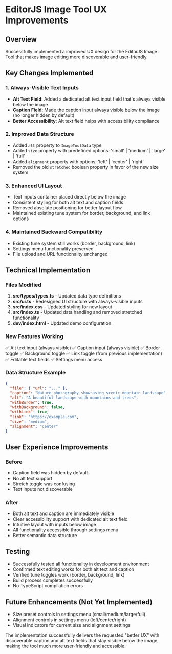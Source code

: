 # EditorJS Image Tool UX Improvements

## Overview
Successfully implemented a improved UX design for the EditorJS Image Tool that makes image editing more discoverable and user-friendly.

## Key Changes Implemented

### 1. Always-Visible Text Inputs
- **Alt Text Field**: Added a dedicated alt text input field that's always visible below the image
- **Caption Field**: Made the caption input always visible below the image (no longer hidden by default)
- **Better Accessibility**: Alt text field helps with accessibility compliance

### 2. Improved Data Structure
- Added `alt` property to `ImageToolData` type
- Added `size` property with predefined options: 'small' | 'medium' | 'large' | 'full'
- Added `alignment` property with options: 'left' | 'center' | 'right'
- Removed the old `stretched` boolean property in favor of the new size system

### 3. Enhanced UI Layout
- Text inputs container placed directly below the image
- Consistent styling for both alt text and caption fields
- Removed absolute positioning for better layout flow
- Maintained existing tune system for border, background, and link options

### 4. Maintained Backward Compatibility
- Existing tune system still works (border, background, link)
- Settings menu functionality preserved
- File upload and URL functionality unchanged

## Technical Implementation

### Files Modified
1. **src/types/types.ts** - Updated data type definitions
2. **src/ui.ts** - Redesigned UI structure with always-visible inputs
3. **src/index.css** - Updated styling for new layout
4. **src/index.ts** - Updated data handling and removed stretched functionality
5. **dev/index.html** - Updated demo configuration

### New Features Working
✅ Alt text input (always visible)
✅ Caption input (always visible) 
✅ Border toggle
✅ Background toggle
✅ Link toggle (from previous implementation)
✅ Editable text fields
✅ Settings menu access

### Data Structure Example
```json
{
  "file": { "url": "..." },
  "caption": "Nature photography showcasing scenic mountain landscape",
  "alt": "A beautiful landscape with mountains and trees", 
  "withBorder": true,
  "withBackground": false,
  "withLink": true,
  "link": "https://example.com",
  "size": "medium",
  "alignment": "center"
}
```

## User Experience Improvements

### Before
- Caption field was hidden by default
- No alt text support
- Stretch toggle was confusing
- Text inputs not discoverable

### After  
- Both alt text and caption are immediately visible
- Clear accessibility support with dedicated alt text field
- Intuitive layout with inputs below image
- All functionality accessible through settings menu
- Better semantic data structure

## Testing
- Successfully tested all functionality in development environment
- Confirmed text editing works for both alt text and caption
- Verified tune toggles work (border, background, link)
- Build process completes successfully
- No TypeScript compilation errors

## Future Enhancements (Not Yet Implemented)
- Size preset controls in settings menu (small/medium/large/full)
- Alignment controls in settings menu (left/center/right)
- Visual indicators for current size and alignment settings

The implementation successfully delivers the requested "better UX" with discoverable caption and alt text fields that stay visible below the image, making the tool much more user-friendly and accessible.
